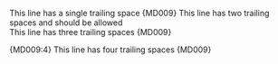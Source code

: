 This line has a single trailing space {MD009} 
This line has two trailing spaces and should be allowed  
This line has three trailing spaces {MD009}   
 
{MD009:4}
This line has four trailing spaces {MD009}    
